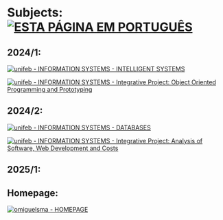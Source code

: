 # **Subjects:** [![ESTA PÁGINA EM PORTUGUÊS](https://img.shields.io/static/v1?label=&message=ESTA+PÁGINA+EM+PORTUGUÊS&color=%23009BD5&style=for-the-badge)](https://omiguelsma.github.io/subjects/subjects_pt.html)


## 2024/1:

[![unifeb - INFORMATION SYSTEMS - INTELLIGENT SYSTEMS](https://img.shields.io/static/v1?label=unifeb+-+INFORMATION+SYSTEMS&message=INTELLIGENT+SYSTEMS&color=%23009BD5&style=for-the-badge)](https://omiguelsma.github.io/)

[![unifeb - INFORMATION SYSTEMS - Integrative Project: Object Oriented Programming and Prototyping](https://img.shields.io/static/v1?label=unifeb+-+INFORMATION+SYSTEMS&message=Integrative+Project%3A+Object+Oriented+Programming+and+Prototyping&color=%23009BD5&style=for-the-badge)](https://omiguelsma.github.io/)

## 2024/2:

[![unifeb - INFORMATION SYSTEMS - DATABASES](https://img.shields.io/static/v1?label=unifeb+-+INFORMATION+SYSTEMS&message=DATABASES&color=%23009BD5&style=for-the-badge)](https://omiguelsma.github.io/)

[![unifeb - INFORMATION SYSTEMS - Integrative Project: Analysis of Software, Web Development and Costs](https://img.shields.io/static/v1?label=unifeb+-+INFORMATION+SYSTEMS&message=Integrative+Project%3A+Analysis+of+Software%2C+Web+Development+and+Costs&color=%23009BD5&style=for-the-badge)](https://omiguelsma.github.io/)

## 2025/1:

## Homepage:

[![omiguelsma - HOMEPAGE](https://img.shields.io/static/v1?label=omiguelsma&message=HOMEPAGE&color=%23009BD5&style=for-the-badge&logo=homepage)](https://omiguelsma.github.io/)